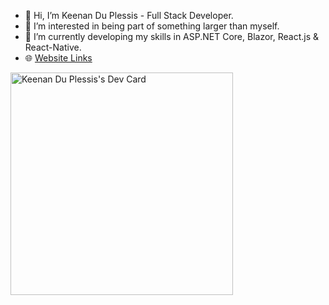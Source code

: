 - 👋 Hi, I’m Keenan Du Plessis - Full Stack Developer.
- 👀 I’m interested in being part of something larger than myself.
- 🌱 I’m currently developing my skills in ASP.NET Core, Blazor, React.js & React-Native.
- 🌐 <a href="https://roomy-slow-need.glitch.me" target="_blank" rel="noreferrer">Website Links</a>
  
<a href="https://app.daily.dev/jahkento"><img src="https://api.daily.dev/devcards/v2/d6aN4EunGZBlEjRAISqZv.png?type=default&r=hrm" width="356" alt="Keenan Du Plessis's Dev Card"/></a>
